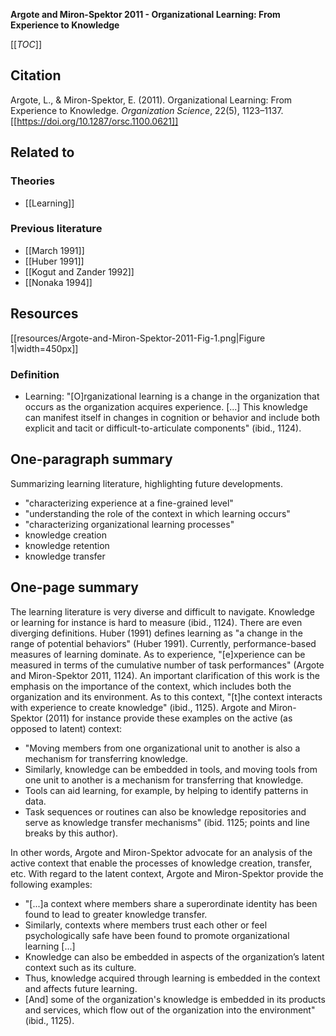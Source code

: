 **Argote and Miron-Spektor 2011 - Organizational Learning: From Experience to Knowledge**

[[_TOC_]]

## Citation
Argote, L., & Miron-Spektor, E. (2011). Organizational Learning: From Experience to Knowledge. *Organization Science*, 22(5), 1123–1137. [[https://doi.org/10.1287/orsc.1100.0621]]

## Related to

### Theories
* [[Learning]]

### Previous literature
* [[March 1991]]
* [[Huber 1991]]
* [[Kogut and Zander 1992]]
* [[Nonaka 1994]]

## Resources
[[resources/Argote-and-Miron-Spektor-2011-Fig-1.png|Figure 1|width=450px]]

### Definition
* Learning: "[O]rganizational learning is a change in the organization that occurs as the organization acquires experience. [...] This knowledge can manifest itself in changes in cognition or behavior and include both explicit and tacit or difficult-to-articulate components" (ibid., 1124).

## One-paragraph summary

Summarizing learning literature, highlighting future developments. 

* "characterizing experience at a fine-grained level"
* "understanding the role of the context in which learning occurs"
* "characterizing organizational learning processes"
* knowledge creation
* knowledge retention
* knowledge transfer

## One-page summary

The learning literature is very diverse and difficult to navigate. Knowledge or learning for instance is hard to measure (ibid., 1124). There are even diverging definitions. Huber (1991) defines learning as "a change in the range of potential behaviors" (Huber 1991). Currently, performance-based measures of learning dominate. As to experience, "[e]xperience can be measured in terms of the cumulative number of task performances" (Argote and Miron-Spektor 2011, 1124). An important clarification of this work is the emphasis on the importance of the context, which includes both the organization and its environment. As to this context, "[t]he context interacts with experience to create knowledge" (ibid., 1125). Argote and Miron-Spektor (2011) for instance provide these examples on the active (as opposed to latent) context:

* "Moving members from one organizational unit to another is also a mechanism for transferring knowledge. 
* Similarly, knowledge can be embedded in tools, and moving tools from one unit to another is a mechanism for transferring that knowledge.
* Tools can aid learning, for example, by helping to identify patterns in data. 
* Task sequences or routines can also be knowledge repositories and serve as knowledge transfer mechanisms" (ibid. 1125; points and line breaks by this author). 

In other words, Argote and Miron-Spektor advocate for an analysis of the active context that enable the processes of knowledge creation, transfer, etc. With regard to the latent context, Argote and Miron-Spektor provide the following examples:

* "[...]a context where members share a superordinate identity has been found to lead to greater knowledge transfer. 
* Similarly, contexts where members trust each other or feel psychologically safe have been found to promote organizational learning [...]
* Knowledge can also be embedded in aspects of the organization’s latent context such as its culture. 
* Thus, knowledge acquired through learning is embedded in the context and affects future learning. 
* [And] some of the organization's knowledge is embedded in its products and services, which flow out of the organization into the environment" (ibid., 1125).